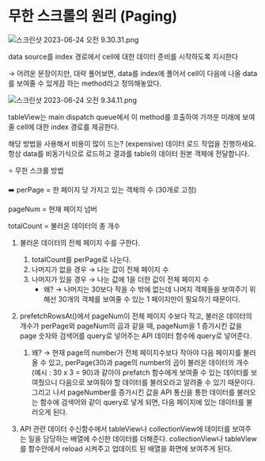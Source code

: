 무한 스크롤의 원리 (Paging)
============

![스크린샷 2023-06-24 오전 9.30.31.png](https://s3-us-west-2.amazonaws.com/secure.notion-static.com/2e7bc615-8a52-4907-8f5f-7444d3558012/%E1%84%89%E1%85%B3%E1%84%8F%E1%85%B3%E1%84%85%E1%85%B5%E1%86%AB%E1%84%89%E1%85%A3%E1%86%BA_2023-06-24_%E1%84%8B%E1%85%A9%E1%84%8C%E1%85%A5%E1%86%AB_9.30.31.png)

data source를 index 경로에서 cell에 대한 데이터 준비를 시작하도록 지시한다

→ 어려운 문장이지만, 대략 풀어보면, data를 index에 풀어서 cell이 다음에 나올 data를 보여줄 수 있게끔 하는 method라고 정의해놓았다.

![스크린샷 2023-06-24 오전 9.34.11.png](https://s3-us-west-2.amazonaws.com/secure.notion-static.com/68db5408-0efd-4e20-9498-f3c38e79e24f/%E1%84%89%E1%85%B3%E1%84%8F%E1%85%B3%E1%84%85%E1%85%B5%E1%86%AB%E1%84%89%E1%85%A3%E1%86%BA_2023-06-24_%E1%84%8B%E1%85%A9%E1%84%8C%E1%85%A5%E1%86%AB_9.34.11.png)

tableView는 main dispatch queue에서 이 method를 호출하여 가까운 미래에 보여줄 cell에 대한 index 경로를 제공한다. 

해당 방법을 사용해서 비용이 많이 드는? (expensive) 데이터 로드 작업을 진행하세요. 항상 data를 비동기식으로 로드하고 결과를 table의 데이터 원본 객체에 전달합니다. 

⭐️ 무한 스크롤 방법

<aside>
➡️ perPage = 한 페이지 당 가지고 있는 객체의 수 (30개로 고정)

pageNum = 현재 페이지 넘버 

totalCount = 불러온 데이터의 총 개수

1. 불러온 데이터의 전체 페이지 수를 구한다.
    1. totalCount를 perPage로 나눈다.
    2. 나머지가 없을 경우 → 나눈 값이 전체 페이지 수
    3. 나머지가 있을 경우 → 나눈 값에 1을 더한 값이 전체 페이지 수 
        - 왜? → 나머지는 30보다 작을 수 밖에 없는데 나머지 객체들을 보여주기 위해선 30개의 객체를 보여줄 수 있는 1 페이지만이 필요하기 때문이다.

1. prefetchRowsAt()에서 pageNum이 전체 페이지 수보다 작고, 불러온 데이터의 개수가 perPage와 pageNum의 곱과 같을 때, pageNum을 1 증가시킨 값을 page 숫자와 검색어를 query로 넣어주는 API 데이터 함수에 query로 넣어준다.
    1. 왜? → 현재 page의 number가 전체 페이지수보다 작아야 다음 페이지를 불러올 수 있고, perPage(30)과 page의 number의 곱이 불러온 데이터의 개수 (예시 : 30 x 3 = 90)과 같아야 prefatch 함수에게 보여줄 수 있는 데이터를 보여줬으니 다음으로 보여줘야 할 데이터를 불러오라고 알려줄 수 있기 때문이다. 그리고 나서 pageNumber를 증가시킨 값을 API 통신을 통한 데이터를 불러오는 함수에 검색어와 같이 query로 넣게 되면, 다음 페이지에 있는 데이터를 불러오게 된다.

1. API 관련 데이터 수신함수에서 tableView나 collectionView에 데이터를 보여주는 일을 담당하는 배열에 수신한 데이터를 더해준다. collectionView나 tableView를 함수안에서 reload 시켜주고 업데이트 된 배열을 화면에 보여주게 된다.

  

</aside>

